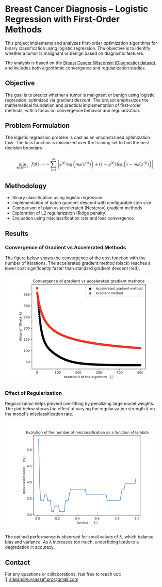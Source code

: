 # Breast Cancer Diagnosis – Logistic Regression with First-Order Methods

This project implements and analyzes first-order optimization algorithms for binary classification using logistic regression. The objective is to identify whether a tumor is malignant or benign based on diagnostic features.

The analysis is based on the [Breast Cancer Wisconsin (Diagnostic) dataset](https://archive.ics.uci.edu/dataset/17/breast+cancer+wisconsin+diagnostic), and includes both algorithmic convergence and regularization studies.

## Objective

The goal is to predict whether a tumor is malignant or benign using logistic regression, optimized via gradient descent. The project emphasizes the mathematical foundation and practical implementation of first-order methods, with a focus on convergence behavior and regularization.

## Problem Formulation

The logistic regression problem is cast as an unconstrained optimization task. The loss function is minimized over the training set to find the best decision boundary.

<p align="center">
  <img src="Problem.png" alt="Logistic Regression Objective Function" width="480"/>
</p>

## Methodology

- Binary classification using logistic regression
- Implementation of batch gradient descent with configurable step size
- Comparison of plain vs accelerated (Nesterov) gradient methods
- Exploration of L2 regularization (Ridge penalty)
- Evaluation using misclassification rate and loss convergence

## Results

### Convergence of Gradient vs Accelerated Methods

The figure below shows the convergence of the cost function with the number of iterations. The accelerated gradient method (black) reaches a lower cost significantly faster than standard gradient descent (red).

<p align="center">
  <img src="Convergence-study.png" alt="Convergence Plot" width="500"/>
</p>

### Effect of Regularization

Regularization helps prevent overfitting by penalizing large model weights. The plot below shows the effect of varying the regularization strength λ on the model's misclassification rate.

<p align="center">
  <img src="Regularization-effect.png" alt="Regularization Plot" width="500"/>
</p>

The optimal performance is observed for small values of λ, which balance bias and variance. As λ increases too much, underfitting leads to a degradation in accuracy.

## Contact

For any questions or collaborations, feel free to reach out:  
📧 alexandre.youssef.pro@gmail.com
